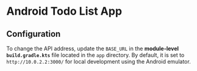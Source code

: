 # Android Todo List App

## Configuration

To change the API address, update the `BASE_URL` in the **module-level `build.gradle.kts`** file located in the `app` directory. By default, it is set to `http://10.0.2.2:3000/` for local development using the Android emulator.

 
